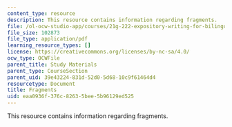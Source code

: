 ```yaml
---
content_type: resource
description: This resource contains information regarding fragments.
file: /ol-ocw-studio-app/courses/21g-222-expository-writing-for-bilingual-students-fall-2002/eaa0936f376c82635bee5b96129ed525_MIT21G_222F02_fragments.pdf
file_size: 102873
file_type: application/pdf
learning_resource_types: []
license: https://creativecommons.org/licenses/by-nc-sa/4.0/
ocw_type: OCWFile
parent_title: Study Materials
parent_type: CourseSection
parent_uid: 39e43224-831d-52d0-5d68-10c9f61464d4
resourcetype: Document
title: Fragments
uid: eaa0936f-376c-8263-5bee-5b96129ed525
---
```

This resource contains information regarding fragments.